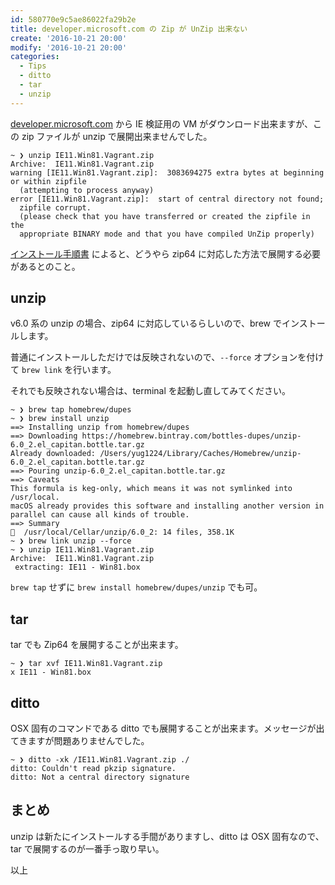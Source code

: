 ```yaml
---
id: 580770e9c5ae86022fa29b2e
title: developer.microsoft.com の Zip が UnZip 出来ない
create: '2016-10-21 20:00'
modify: '2016-10-21 20:00'
categories:
  - Tips
  - ditto
  - tar
  - unzip
---
```


[developer.microsoft.com](https://developer.microsoft.com/en-us/microsoft-edge/tools/vms/) から IE 検証用の VM がダウンロード出来ますが、この zip ファイルが unzip で展開出来ませんでした。

```
~ ❯ unzip IE11.Win81.Vagrant.zip
Archive:  IE11.Win81.Vagrant.zip
warning [IE11.Win81.Vagrant.zip]:  3083694275 extra bytes at beginning or within zipfile
  (attempting to process anyway)
error [IE11.Win81.Vagrant.zip]:  start of central directory not found;
  zipfile corrupt.
  (please check that you have transferred or created the zipfile in the
  appropriate BINARY mode and that you have compiled UnZip properly)
```

[インストール手順書](https://az792536.vo.msecnd.net/vms/release_notes_license_terms_8_1_15.pdf) によると、どうやら zip64 に対応した方法で展開する必要があるとのこと。

<!-- more -->

## unzip

v6.0 系の unzip の場合、zip64 に対応しているらしいので、brew でインストールします。

普通にインストールしただけでは反映されないので、`--force` オプションを付けて `brew link` を行います。

それでも反映されない場合は、terminal を起動し直してみてください。

```
~ ❯ brew tap homebrew/dupes
~ ❯ brew install unzip
==> Installing unzip from homebrew/dupes
==> Downloading https://homebrew.bintray.com/bottles-dupes/unzip-6.0_2.el_capitan.bottle.tar.gz
Already downloaded: /Users/yug1224/Library/Caches/Homebrew/unzip-6.0_2.el_capitan.bottle.tar.gz
==> Pouring unzip-6.0_2.el_capitan.bottle.tar.gz
==> Caveats
This formula is keg-only, which means it was not symlinked into /usr/local.
macOS already provides this software and installing another version in
parallel can cause all kinds of trouble.
==> Summary
🍺  /usr/local/Cellar/unzip/6.0_2: 14 files, 358.1K
~ ❯ brew link unzip --force
~ ❯ unzip IE11.Win81.Vagrant.zip
Archive:  IE11.Win81.Vagrant.zip
 extracting: IE11 - Win81.box
```

`brew tap` せずに `brew install homebrew/dupes/unzip` でも可。

## tar

tar でも Zip64 を展開することが出来ます。

```
~ ❯ tar xvf IE11.Win81.Vagrant.zip
x IE11 - Win81.box
```

## ditto

OSX 固有のコマンドである ditto でも展開することが出来ます。メッセージが出てきますが問題ありませんでした。

```
~ ❯ ditto -xk /IE11.Win81.Vagrant.zip ./
ditto: Couldn't read pkzip signature.
ditto: Not a central directory signature
```

## まとめ

unzip は新たにインストールする手間がありますし、ditto は OSX 固有なので、 tar で展開するのが一番手っ取り早い。

以上
